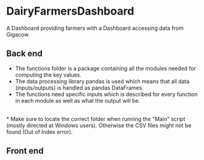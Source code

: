 # DairyFarmersDashboard
A Dashboard providing farmers with a Dashboard accessing data from Gigacow.


## Back end
* The functions folder is a package containing all the modules needed for computing the key values.
* The data processing library pandas is used which means that all data (inputs/outputs) is handled as pandas DataFrames.
* The functions need specific inputs which is described for every function in each module as well as what the output will be.
<br />
* Make sure to locate the correct folder when running the "Main" script (mostly directed at Windows users). Otherwise the CSV files
might not be found (Out of Index error).


## Front end
